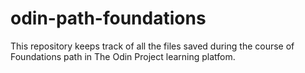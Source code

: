 # odin-path-foundations
This repository keeps track of all the files saved during the course of Foundations path in The Odin Project learning platfom.
